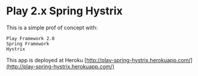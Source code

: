 Play 2.x Spring Hystrix
=====================================

This is a simple prof of concept with:

	Play Framework 2.0
	Spring Framework
	Hystrix


This app is deployed at Heroku [http://play-spring-hystrix.herokuapp.com/](http://play-spring-hystrix.herokuapp.com/)



